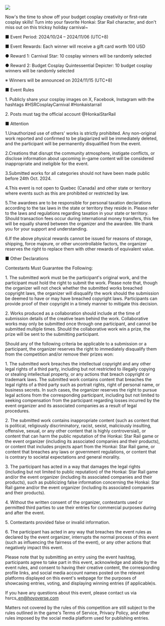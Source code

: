 ![](https://upload-os-bbs.hoyolab.com/upload/2024/10/24/b6e29f085465b08188d81d37a11175d1_7251206125708879404.jpg?x-oss-process=image%2Fresize%2Cs_1000%2Fauto-orient%2C0%2Finterlace%2C1%2Fformat%2Cwebp%2Fquality%2Cq_70)

Now's the time to show off your budget cosplay creativity or first-rate cosplay skills! Turn into your favorite Honkai: Star Rail character, and don't miss out on this tricksy holiday carnival~

■ Event Period: 2024/10/24 – 2024/11/06 (UTC+8)

■ Event Rewards: Each winner will receive a gift card worth 100 USD

● Reward 1: Carnival Star: 10 cosplay winners will be randomly selected

● Reward 2: Budget Cosplay Quintessential Depicter: 10 budget cosplay winners will be randomly selected

※ Winners will be announced on 2024/11/15 (UTC+8)

■ Event Rules

1\. Publicly share your cosplay images on X, Facebook, Instagram with the hashtags #HSRCosplayCarnival #Honkaistarrail

2\. Posts must tag the official account @HonkaiStarRail

■ Attention

1.Unauthorized use of others' works is strictly prohibited. Any non-original work reported and confirmed to be plagiarized will be immediately deleted, and the participant will be permanently disqualified from the event.

2.Creations that disrupt the community atmosphere, instigate conflicts, or disclose information about upcoming in-game content will be considered inappropriate and ineligible for the event.

3.Submitted works for all categories should not have been made public before 24th Oct. 2024.

4.This event is not open to Quebec (Canada) and other state or territory where events such as this are prohibited or restricted by law.

5.The awardees are to be responsible for personal taxation declarations according to the tax laws in the state or territory they reside in. Please refer to the laws and regulations regarding taxation in your state or territory. Should transaction fees occur during international money transfers, this fee will be equally shared between the organizer and the awardee. We thank you for your support and understanding.

6.If the above physical rewards cannot be issued for reasons of storage, shipping, force majeure, or other uncontrollable factors, the organizer reserves the right to replace them with other rewards of equivalent value.

■ Other Declarations

Contestants Must Guarantee the Following:

1\. The submitted work must be the participant's original work, and the participant must hold the right to submit the work. Please note that, though the organizer will not check whether the submitted works breached copyright laws, the organizer will disqualify the work should the submission be deemed to have or may have breached copyright laws. Participants can provide proof of their copyright in a timely manner to mitigate this decision.

2\. Works produced as a collaboration should include at the time of submission details of the creative team behind the work. Collaborative works may only be submitted once through one participant, and cannot be submitted multiple times. Should the collaborative work win a prize, the prize will be sent to the submitting participant.

Should any of the following criteria be applicable to a submission or a participant, the organizer reserves the right to immediately disqualify them from the competition and/or remove their prizes won:

1\. The submitted work breaches the intellectual copyright and any other legal rights of a third party, including but not restricted to illegally copying or stealing intellectual property, or any actions that breach copyright or trademark laws. The submitted work contains content that breaches the legal rights of a third party such as portrait rights, right of personal name, or business secrets. In such cases, the organizer reserves the right to pursue legal actions from the corresponding participant, including but not limited to seeking compensation from the participant regarding losses incurred by the event organizer and its associated companies as a result of legal procedures.

2\. The submitted work contains inappropriate content (such as content that is political, religiously discriminatory, racist, sexist, maliciously insulting, offensive, sexual, or any other content that is highly controversial), or content that can harm the public reputation of the Honkai: Star Rail game or the event organizer (including its associated companies and their products), or content that includes projects apart from the Honkai: Star Rail game, or content that breaches any laws or government regulations, or content that is contrary to societal expectations and general morality.

3\. The participant has acted in a way that damages the legal rights (including but not limited to public reputation) of the Honkai: Star Rail game and/or the event organizer (including its associated companies and their products), such as publicizing false information concerning the Honkai: Star Rail game and/or the event organizer (including its associated companies and their products).

4\. Without the written consent of the organizer, contestants used or permitted third parties to use their entries for commercial purposes during and after the event.

5\. Contestants provided false or invalid information.

6\. The participant has acted in any way that breaches the event rules as declared by the event organizer, interrupts the normal process of this event (such as influencing the fairness of the event), or any other actions that negatively impact this event.

Please note that by submitting an entry using the event hashtag, participants agree to take part in this event, acknowledge and abide by the event rules, and consent to having their creative content, the corresponding profile links, and social media account names posted on the relevant platforms displayed on this event's webpage for the purposes of showcasing entries, voting, and displaying winning entries (if applicable)s.

If you have any questions about this event, please contact us via hsrcs\_en@hoyoverse.com

Matters not covered by the rules of this competition are still subject to the rules outlined in the game's Terms of Service, Privacy Policy, and other rules imposed by the social media platform used for publishing entries.
